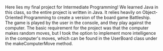 Here lies my final project for Intermediate Programming! We learned Java in this class, so the entire project is written in Java. It relies heavily on Object-Oriented Programming to create a version of the board game Battleship. The game is played by the user in the console, and they play against the computer.
The basic requirement for the project was that the computer makes random moves, but I took the option to implement more intelligence in the computer's moves, which can be found in the UserBoard class under the makeComputerMove method.
